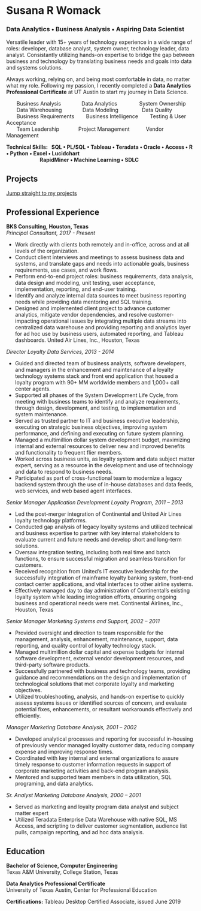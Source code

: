 # Susana R Womack

### Data Analytics • Business Analysis • Aspiring Data Scientist

Versatile leader with 15+ years of technology experience in a wide range of roles: developer, database analyst, system owner, technology leader, data analyst. Consistantly utilizing hands-on expertise to bridge the gap between business and technology by translating business needs and goals into data and systems solutions.

Always working, relying on, and being most comfortable in data, no matter what my role.  Following my passion, I recently completed a **Data Analytics Professional Certificate** at UT Austin to start my journey in Data Science. 


       Business Analysis              Data Analytics               System Ownership  
       Data Warehousing              Data Modeling                Data Quality  
       Business Requirements        Business Intelligence        Testing & User Acceptance  
       Team Leadership                   Project Management           Vendor Management  


**Technical Skills:   SQL • PL/SQL • Tableau • Teradata • Oracle • Access • R • Python • Excel • Lucidchart  
                           RapidMiner • Machine Learning • SDLC**


## Projects
[Jump straight to my projects](https://github.com/SusanaWomack/SusanaWomack.github.io)

## Professional Experience  
**BKS Consulting, Houston, Texas**  
*Principal Consultant, 2017 - Present*

- Work directly with clients both remotely and in-office, across and at all levels of the organization.
- Conduct client interviews and meetings to assess business data and systems, and translate gaps
and needs into actionable goals, business requirements, use cases, and work flows.
- Perform end-to-end project roles: business requirements, data analysis, data design and modeling,
unit testing, user acceptance, implementation, reporting, and end-user training.
- Identify and analyze internal data sources to meet business reporting needs while providing data
mentoring and SQL training.
- Designed and implemented client project to advance customer analytics, mitigate vendor
dependencies, and resolve customer-impacting operational issues by integrating multiple data
streams into centralized data warehouse and providing reporting and analytics layer for ad hoc use
by business users, automated reporting, and Tableau dashboards.
United Air Lines, Inc., Houston, Texas
  
*Director Loyalty Data Services, 2013 - 2014*
- Guided and directed team of business analysts, software developers, and managers in the
enhancement and maintenance of a loyalty technology systems stack and front end application
that housed a loyalty program with 90+ MM worldwide members and 1,000+ call center agents.
- Supported all phases of the System Development Life Cycle, from meeting with business teams to
identify and analyze requirements, through design, development, and testing, to implementation
and system maintenance.
- Served as trusted partner to IT and business executive leadership, executing on strategic business
objectives, improving system performance, and defining and executing on future system planning.
- Managed a multimillion dollar system development budget, maximizing internal and external
resources to deliver new and improved benefits and functionality to frequent flier members.
- Worked across business units, as loyalty system and data subject matter expert, serving as a
resource in the development and use of technology and data to respond to business needs.
- Participated as part of cross-functional team to modernize a legacy backend system through the
use of in-house databases and data feeds, web services, and web based agent interfaces.
  
*Senior Manager Application Development Loyalty Program, 2011 – 2013*
- Led the post-merger integration of Continental and United Air Lines loyalty technology platforms.
- Conducted gap analysis of legacy loyalty systems and utilized technical and business expertise to
partner with key internal stakeholders to evaluate current and future needs and develop short and
long-term solutions.
- Oversaw integration testing, including both real time and batch functions, to ensure successful
migration and seamless transition for customers.
- Received recognition from United’s IT executive leadership for the successfully integration of
mainframe loyalty banking system, front-end contact center applications, and vital interfaces to
other airline systems.
- Effectively managed day to day administration of Continental’s existing loyalty system while leading
integration efforts, ensuring ongoing business and operational needs were met.
Continental Airlines, Inc., Houston, Texas
  
*Senior Manager Marketing Systems and Support, 2002 – 2011*
- Provided oversight and direction to team responsible for the management, analysis, enhancement,
maintenance, support, data reporting, and quality control of loyalty technology stack.
- Managed multimillion dollar capital and expense budgets for internal software development,
external vendor development resources, and third-party software products.
- Successfully partnered with business and technology teams, providing guidance and
recommendations on the design and implementation of technological solutions that met corporate
loyalty and marketing objectives.
- Utilized troubleshooting, analysis, and hands-on expertise to quickly assess systems issues or
identified sources of concern, and evaluate potential fixes, enhancements, or resultant workarounds
effectively and efficiently.

*Manager Marketing Database Analysis, 2001 – 2002*
- Developed analytical processes and reporting for successful in-housing of previously vendor
managed loyalty customer data, reducing company expense and improving response times.
- Coordinated with key internal and external organizations to assure timely response to customer
information requests in support of corporate marketing activities and back-end program analysis.
- Mentored and supported team members in data utilization, SQL programing, and data analytics.
  
*Sr. Analyst Marketing Database Analysis, 2000 – 2001*
- Served as marketing and loyalty program data analyst and subject matter expert
- Utilized Teradata Enterprise Data Warehouse with native SQL, MS Access, and scripting to deliver customer segmentation, audience list pulls, campaign reporting, and ad hoc data analysis.


## Education
**Bachelor of Science, Computer Engineering**  
Texas A&M University, College Station, Texas

**Data Analytics Professional Certificate**  
University of Texas Austin, Center for Professional Education

**Certifications:** Tableau Desktop Certified Associate, issued June 2019
